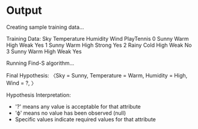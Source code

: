 # Output

Creating sample training data...

Training Data:
     Sky Temperature Humidity    Wind PlayTennis
0  Sunny        Warm     High    Weak        Yes
1  Sunny        Warm     High  Strong        Yes
2  Rainy        Cold     High    Weak         No
3  Sunny        Warm     High    Weak        Yes

Running Find-S algorithm...

Final Hypothesis:
〈Sky = Sunny, Temperature = Warm, Humidity = High, Wind = ?, 〉

Hypothesis Interpretation:
- '?' means any value is acceptable for that attribute
- 'ϕ' means no value has been observed (null)
- Specific values indicate required values for that attribute
